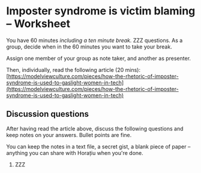 # Imposter syndrome is victim blaming – Worksheet

You have 60 minutes _including a ten minute break._ ZZZ questions.
As a group, decide when in the 60 minutes you want to take your break.

Assign one member of your group as note taker, and another as presenter.

Then, individually, read the following article (20 mins):
[https://modelviewculture.com/pieces/how-the-rhetoric-of-imposter-syndrome-is-used-to-gaslight-women-in-tech](https://modelviewculture.com/pieces/how-the-rhetoric-of-imposter-syndrome-is-used-to-gaslight-women-in-tech)

## Discussion questions

After having read the article above, discuss the following questions and keep
notes on your answers. Bullet points are fine.

You can keep the notes in a text file, a secret gist, a blank piece of paper –
anything you can share with Horațiu when you're done.

1. ZZZ

